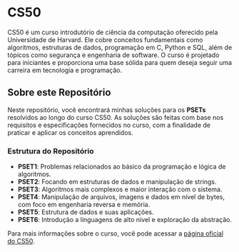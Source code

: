 # CS50

CS50 é um curso introdutório de ciência da computação oferecido pela Universidade de Harvard. Ele cobre conceitos fundamentais como algoritmos, estruturas de dados, programação em C, Python e SQL, além de tópicos como segurança e engenharia de software. O curso é projetado para iniciantes e proporciona uma base sólida para quem deseja seguir uma carreira em tecnologia e programação.

## Sobre este Repositório

Neste repositório, você encontrará minhas soluções para os **PSETs** resolvidos ao longo do curso CS50. As soluções são feitas com base nos requisitos e especificações fornecidos no curso, com a finalidade de praticar e aplicar os conceitos aprendidos.

### Estrutura do Repositório

- **PSET1**: Problemas relacionados ao básico da programação e lógica de algoritmos.
- **PSET2**: Focando em estruturas de dados e manipulação de strings.
- **PSET3**: Algoritmos mais complexos e maior interação com o sistema.
- **PSET4**: Manipulação de arquivos, imagens e dados em nível de bytes, com foco em engenharia reversa e memória.
- **PSET5**: Estrutura de dados e suas aplicações.
- **PSET6**: Introdução a linguagens de alto nível e exploração da abstração.

  
Para mais informações sobre o curso, você pode acessar a [página oficial do CS50](https://cs50.harvard.edu).
